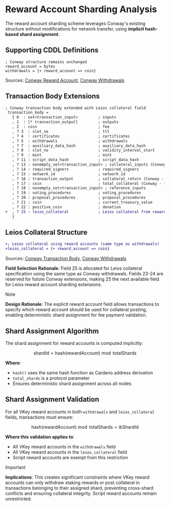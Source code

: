 # Reward Account Sharding Analysis

The reward account sharding scheme leverages Conway's existing structure without modifications for network transfer, using **implicit hash-based shard assignment**.

## Supporting CDDL Definitions

```cddl
; Conway structure remains unchanged
reward_account = bytes
withdrawals = {+ reward_account => coin}
```
Sources: [Conway Reward Account](https://github.com/IntersectMBO/cardano-ledger/blob/master/eras/conway/impl/cddl-files/conway.cddl#L382), [Conway Withdrawals](https://github.com/IntersectMBO/cardano-ledger/blob/master/eras/conway/impl/cddl-files/conway.cddl#L421)

## Transaction Body Extensions

```diff
; Conway transaction body extended with Leios collateral field
 transaction_body =
   { 0  : set<transaction_input>         ; inputs
   , 1  : [* transaction_output]         ; outputs
   , 2  : coin                           ; fee
   , ? 3  : slot_no                      ; ttl
   , ? 4  : certificates                 ; certificates
   , ? 5  : withdrawals                  ; withdrawals
   , ? 7  : auxiliary_data_hash          ; auxiliary_data_hash
   , ? 8  : slot_no                      ; validity_interval_start
   , ? 9  : mint                         ; mint
   , ? 11 : script_data_hash             ; script_data_hash
   , ? 13 : nonempty_set<transaction_input> ; collateral_inputs (Conway - for script failures)
   , ? 14 : required_signers             ; required_signers
   , ? 15 : network_id                   ; network_id
   , ? 16 : transaction_output           ; collateral_return (Conway - for script failures)
   , ? 17 : coin                         ; total_collateral (Conway - for script failures)
   , ? 18 : nonempty_set<transaction_input> ; reference_inputs
   , ? 19 : voting_procedures            ; voting_procedures
   , ? 20 : proposal_procedures          ; proposal_procedures
   , ? 21 : coin                         ; current_treasury_value
   , ? 22 : positive_coin                ; donation
+  , ? 25 : leios_collateral             ; Leios collateral from reward accounts
   }
```

## Leios Collateral Structure

```diff
+; Leios collateral using reward accounts (same type as withdrawals)
+leios_collateral = {+ reward_account => coin}
```
Sources: [Conway Transaction Body](https://github.com/IntersectMBO/cardano-ledger/blob/master/eras/conway/impl/cddl-files/conway.cddl#L130-L151), [Conway Withdrawals](https://github.com/IntersectMBO/cardano-ledger/blob/master/eras/conway/impl/cddl-files/conway.cddl#L421)

**Field Selection Rationale**: Field 25 is allocated for Leios collateral specification using the same type as Conway withdrawals. Fields 23-24 are reserved for future Conway extensions, making 25 the next available field for Leios reward account sharding extensions.

> [!Note]
> **Design Rationale**: The explicit reward account field allows transactions to specify which reward account should be used for collateral posting, enabling deterministic shard assignment for fee payment validation.

## Shard Assignment Algorithm

The shard assignment for reward accounts is computed implicitly:

$$\text{shardId} = \text{hash}(\text{rewardAccount}) \bmod \text{totalShards}$$

**Where**:
- `hash()` uses the same hash function as Cardano address derivation
- `total_shards` is a protocol parameter
- Ensures deterministic shard assignment across all nodes

## Shard Assignment Validation

For all VKey reward accounts in both `withdrawals` and `leios_collateral` fields, transactions must ensure:

$$
\text{hash}(\text{rewardAccount}) \bmod \text{totalShards} = \text{ibShardId}
$$

**Where this validation applies to**:
- All VKey reward accounts in the `withdrawals` field 
- All VKey reward accounts in the `leios_collateral` field 
- Script reward accounts are exempt from this restriction

> [!Important]
> **Implications**: This creates significant constraints where VKey reward accounts can only withdraw staking rewards or post collateral in transactions belonging to their assigned shard, preventing cross-shard conflicts and ensuring collateral integrity. Script reward accounts remain unrestricted.